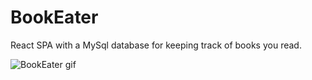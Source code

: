 # BookEater
React SPA with a MySql database for keeping track of books you read.

![BookEater gif](client/src/assets/Official_Logo_And_GIF.gif)
